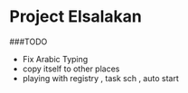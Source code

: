 # Project Elsalakan
###TODO
- Fix Arabic Typing
- copy itself to other places
- playing with registry , task sch , auto start
